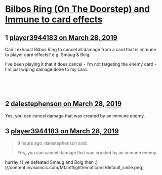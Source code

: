 # [Bilbos Ring (On The Doorstep) and Immune to card effects](https://community.fantasyflightgames.com/topic/292940-bilbos-ring-on-the-doorstep-and-immune-to-card-effects/)

## 1 [player3944183 on March 28, 2019](https://community.fantasyflightgames.com/topic/292940-bilbos-ring-on-the-doorstep-and-immune-to-card-effects/?do=findComment&comment=3659734)

Can I exhaust Bilbos Ring to cancel all damage from a card that is immune to player card effects? e.g. Smaug & Bolg.

I've been playing it that it does cancel - I'm not targeting the enemy card - I'm just wiping damage done to my card.

 

 

## 2 [dalestephenson on March 28, 2019](https://community.fantasyflightgames.com/topic/292940-bilbos-ring-on-the-doorstep-and-immune-to-card-effects/?do=findComment&comment=3659774)

Yes, you can cancel damage that was created by an immune enemy.

## 3 [player3944183 on March 28, 2019](https://community.fantasyflightgames.com/topic/292940-bilbos-ring-on-the-doorstep-and-immune-to-card-effects/?do=findComment&comment=3659989)

> 9 hours ago, dalestephenson said:
> 
> Yes, you can cancel damage that was created by an immune enemy.

hurray ! I've defeated Smaug and Bolg then :) [//content.invisioncic.com/Mfantflight/emoticons/default_smile.png]

